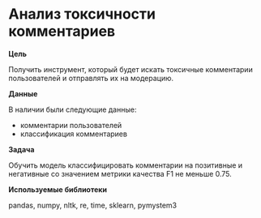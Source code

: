 # Анализ токсичности комментариев

**Цель**

Получить инструмент, который будет искать токсичные комментарии пользователей и отправлять их на модерацию.

**Данные**

В наличии были следующие данные:
- комментарии пользователей
- классификация комментариев

**Задача**

Обучить модель классифицировать комментарии на позитивные и негативные со значением метрики качества F1 не меньше 0.75.

**Используемые библиотеки**

pandas, numpy, nltk,  re, time, sklearn, pymystem3
